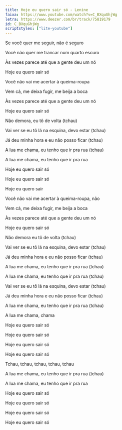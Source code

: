 ```yaml
---
title: Hoje eu quero sair só - Lenine
faixa: https://www.youtube.com/watch?v=C_BXquGhjWg
letra: https://www.deezer.com/br/track/75819179
id: C_BXquGhjWg
scriptstyles: ["lite-youtube"]
---
```


Se você quer me seguir, não é seguro

Você não quer me trancar num quarto escuro

Às vezes parece até que a gente deu um nó

Hoje eu quero sair só

Você não vai me acertar à queima-roupa

Vem cá, me deixa fugir, me beija a boca

Às vezes parece até que a gente deu um nó

Hoje eu quero sair só

Não demora, eu tô de volta (tchau)

Vai ver se eu tô lá na esquina, devo estar (tchau)

Já deu minha hora e eu não posso ficar (tchau)

A lua me chama, eu tenho que ir pra rua (tchau)

A lua me chama, eu tenho que ir pra rua

Hoje eu quero sair só

Hoje eu quero sair só

Hoje eu quero sair

Você não vai me acertar à queima-roupa, não

Vem cá, me deixa fugir, me beija a boca

Às vezes parece até que a gente deu um nó

Hoje eu quero sair só

Não demora eu tô de volta (tchau)

Vai ver se eu tô lá na esquina, devo estar (tchau)

Já deu minha hora e eu não posso ficar (tchau)

A lua me chama, eu tenho que ir pra rua (tchau)

A lua me chama, eu tenho que ir pra rua (tchau)

Vai ver se eu tô lá na esquina, devo estar (tchau)

Já deu minha hora e eu não posso ficar (tchau)

A lua me chama, eu tenho que ir pra rua (tchau)

A lua me chama, chama

Hoje eu quero sair só

Hoje eu quero sair só

Hoje eu quero sair só

Hoje eu quero sair só

Tchau, tchau, tchau, tchau, tchau

A lua me chama, eu tenho que ir pra rua (tchau)

A lua me chama, eu tenho que ir pra rua

Hoje eu quero sair só

Hoje eu quero sair só

Hoje eu quero sair só

Hoje eu quero sair só
